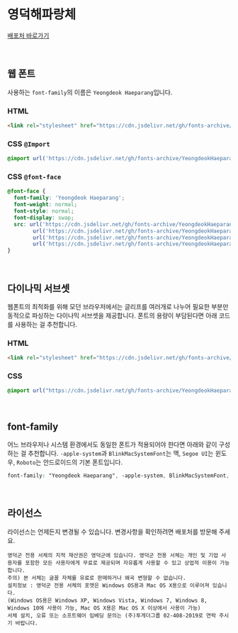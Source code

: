 # 영덕해파랑체

[배포처 바로가기](https://www.yd.go.kr/?page_id=120264)

&nbsp;

## 웹 폰트

사용하는 `font-family`의 이름은 `Yeongdeok Haeparang`입니다.

### HTML

```html
<link rel="stylesheet" href="https://cdn.jsdelivr.net/gh/fonts-archive/YeongdeokHaeparang/YeongdeokHaeparang.css" type="text/css"/>
```

### CSS `@Import`

```css
@import url('https://cdn.jsdelivr.net/gh/fonts-archive/YeongdeokHaeparang/YeongdeokHaeparang.css');
```

### CSS `@font-face`

```css
@font-face {
  font-family: 'Yeongdeok Haeparang';
  font-weight: normal;
  font-style: normal;
  font-display: swap;
  src: url('https://cdn.jsdelivr.net/gh/fonts-archive/YeongdeokHaeparang/YeongdeokHaeparang.woff2') format('woff2'),
        url('https://cdn.jsdelivr.net/gh/fonts-archive/YeongdeokHaeparang/YeongdeokHaeparang.woff') format('woff'),
        url('https://cdn.jsdelivr.net/gh/fonts-archive/YeongdeokHaeparang/YeongdeokHaeparang.otf') format('opentype'),
        url('https://cdn.jsdelivr.net/gh/fonts-archive/YeongdeokHaeparang/YeongdeokHaeparang.ttf') format('truetype');
}
```

&nbsp;

## 다이나믹 서브셋

웹폰트의 최적화를 위해 모던 브라우저에서는 글리프를 여러개로 나누어 필요한 부분만 동적으로 파싱하는 다이나믹 서브셋을 제공합니다. 폰트의 용량이 부담된다면 아래 코드를 사용하는 걸 추천합니다.

### HTML

```html
<link rel="stylesheet" href="https://cdn.jsdelivr.net/gh/fonts-archive/YeongdeokHaeparang/subsets/YeongdeokHaeparang-dynamic-subset.css" type="text/css"/>
```

### CSS

```css
@import url("https://cdn.jsdelivr.net/gh/fonts-archive/YeongdeokHaeparang/subsets/YeongdeokHaeparang-dynamic-subset.css");
```

&nbsp;

## font-family

어느 브라우저나 시스템 환경에서도 동일한 폰트가 적용되어야 한다면 아래와 같이 구성하는 걸 추천합니다. `-apple-system`과 `BlinkMacSystemFont`는 맥, `Segoe UI`는 윈도우, `Roboto`는 안드로이드의 기본 폰트입니다.

```css
font-family: "Yeongdeok Haeparang", -apple-system, BlinkMacSystemFont, "Segoe UI",Roboto, Oxygen, Ubuntu, Cantarell, "Open Sans", "Helvetica Neue", sans-serif;
```

&nbsp;

## 라이선스

라이선스는 언제든지 변경될 수 있습니다. 변경사항을 확인하려면 배포처를 방문해 주세요.

```
영덕군 전용 서체의 지적 재산권은 영덕군에 있습니다. 영덕군 전용 서체는 개인 및 기업 사용자를 포함한 모든 사용자에게 무료로 제공되며 자유롭게 사용할 수 있고 상업적 이용이 가능합니다.
주의) 본 서체는 글꼴 자체를 유료로 판매하거나 왜곡 변형할 수 없습니다.
설치정보 : 영덕군 전용 서체의 포맷은 Windows OS용과 Mac OS X용으로 이루어져 있습니다.
(Windows OS용은 Windows XP, Windows Vista, Windows 7, Windows 8, Windows 10에 사용이 가능, Mac OS X용은 Mac OS X 이상에서 사용이 가능)
서체 설치, 오류 또는 소프트웨어 임베딩 문의는 (주)투게더그룹 02-408-2019로 연락 주시기 바랍니다.
```
